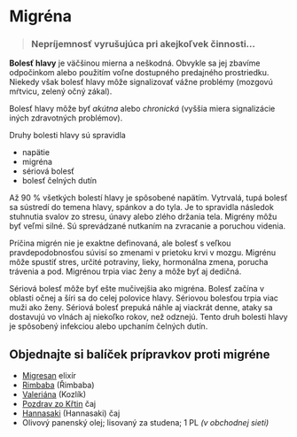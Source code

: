 Migréna
=======


> ### Nepríjemnosť vyrušujúca pri akejkoľvek činnosti...
> 
> 

**Bolesť hlavy** je väčšinou mierna a neškodná. Obvykle sa jej zbavíme
odpočinkom alebo použitím voľne dostupného predajného prostriedku. Niekedy však
bolesť hlavy môže signalizovať vážne problémy (mozgovú mŕtvicu, zelený očný
zákal).

Bolesť hlavy môže byť *akútna* alebo *chronická* (vyššia miera signalizácie
iných zdravotných problémov).

Druhy bolesti hlavy sú spravidla

* napätie
* migréna
* sériová bolesť
* bolesť čelných dutín

Až 90 % všetkých bolestí hlavy je spôsobené napätím. Vytrvalá, tupá bolesť sa
sústredí do temena hlavy, spánkov a do tyla. Je to spravidla následok stuhnutia
svalov zo stresu, únavy alebo zlého držania tela. Migrény môžu byť veľmi silné.
Sú sprevádzané nutkaním na zvracanie a poruchou videnia.

Príčina migrén nie je exaktne definovaná, ale bolesť s veľkou pravdepodobnosťou
súvisí so zmenami v prietoku krvi v mozgu. Migrénu môže spustiť stres, určité
potraviny, lieky, hormonálna zmena, porucha trávenia a pod. Migrénou trpia viac
ženy a môže byť aj dedičná.

Sériová bolesť môže byť ešte mučivejšia ako migréna. Bolesť začína v oblasti
očnej a šíri sa do celej polovice hlavy. Sériovou bolesťou trpia viac muži ako
ženy. Sériová bolesť prepuká náhle aj viackrát denne, ataky sa dostavujú vo
vlnách aj niekoľko rokov, než odznejú. Tento druh bolesti hlavy je spôsobený
infekciou alebo upchaním čelných dutín.

Objednajte si balíček prípravkov proti migréne
----------------------------------------------

* [Migresan](/sip/elixiry/migresan-elixir) elixír
* [Rimbaba](/sip/tinktury-jednobylinkove/rimbaba) (Řimbaba)
* [Valeriána](/sip/p/valeriana/) (Kozlík)
* [Pozdrav zo Křtin](/sip/caje/pozdrav-z-krtin) čaj
* [Hannasaki](/sip/p/hannasaki/) (Hannasaki) čaj
* Olivový panenský olej; lisovaný za studena; 1 PL *(v obchodnej sieti)*
